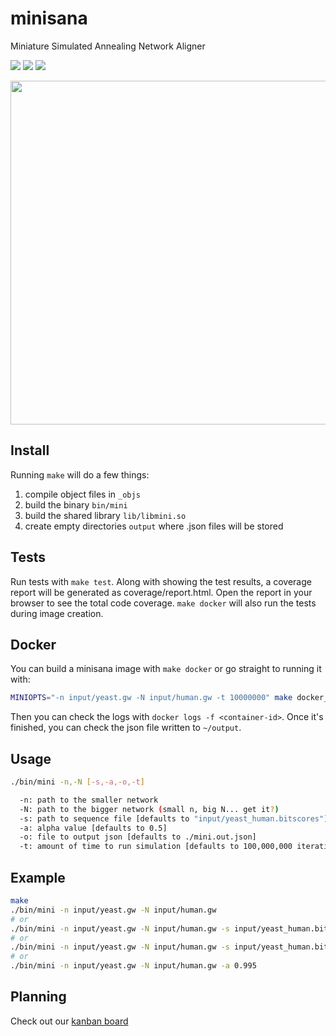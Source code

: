 # minisana
Miniature Simulated Annealing Network Aligner

![](https://img.shields.io/badge/style-24%20kb-green.svg?style=plastic&label=binary%20size)
![](https://travis-ci.org/jamesalbert/minisana.svg?branch=master)
![](https://img.shields.io/badge/style-75.4%25-yellow.svg?style=plastic&label=coverage)

<img src="http://i.imgur.com/tSLzyQg.png" width="550px">

## Install

Running `make` will do a few things:

  1. compile object files in `_objs`
  2. build the binary `bin/mini`
  3. build the shared library `lib/libmini.so`
  4. create empty directories `output` where .json files will be stored

## Tests

Run tests with `make test`. Along with showing the test results, a coverage report will be generated as coverage/report.html. Open the report in your browser to see the total code coverage. `make docker` will also run the tests during image creation.

## Docker

You can build a minisana image with `make docker` or go straight to running it with:

```sh
MINIOPTS="-n input/yeast.gw -N input/human.gw -t 10000000" make docker_run
```

Then you can check the logs with `docker logs -f <container-id>`. Once it's finished, you can check the json file written to `~/output`.

## Usage

```sh
./bin/mini -n,-N [-s,-a,-o,-t]

  -n: path to the smaller network
  -N: path to the bigger network (small n, big N... get it?)
  -s: path to sequence file [defaults to "input/yeast_human.bitscores"]
  -a: alpha value [defaults to 0.5]
  -o: file to output json [defaults to ./mini.out.json]
  -t: amount of time to run simulation [defaults to 100,000,000 iterations]
```

## Example

```sh
make
./bin/mini -n input/yeast.gw -N input/human.gw
# or
./bin/mini -n input/yeast.gw -N input/human.gw -s input/yeast_human.bitscores
# or
./bin/mini -n input/yeast.gw -N input/human.gw -s input/yeast_human.bitscores -a 0.995
# or
./bin/mini -n input/yeast.gw -N input/human.gw -a 0.995
```

## Planning

Check out our [kanban board](https://github.com/jamesalbert/minisana/projects/1)

